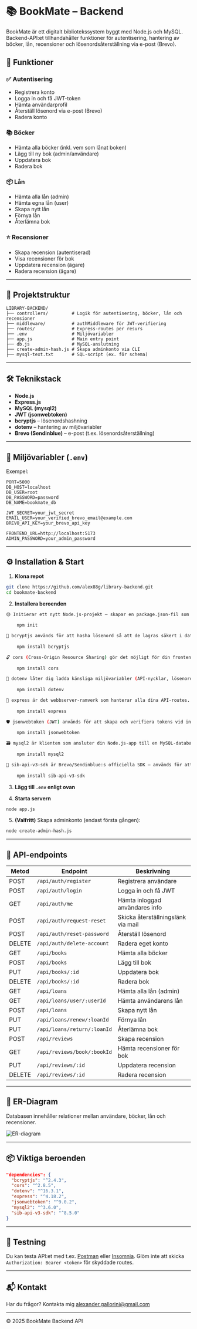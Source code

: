 
# 📚 BookMate – Backend

BookMate är ett digitalt bibliotekssystem byggt med Node.js och MySQL. Backend-API:et tillhandahåller funktioner för autentisering, hantering av böcker, lån, recensioner och lösenordsåterställning via e-post (Brevo).

## 🧩 Funktioner

### ✅ Autentisering
- Registrera konto
- Logga in och få JWT-token
- Hämta användarprofil
- Återställ lösenord via e-post (Brevo)
- Radera konto

### 📚 Böcker
- Hämta alla böcker (inkl. vem som lånat boken)
- Lägg till ny bok (admin/användare)
- Uppdatera bok
- Radera bok

### 📦 Lån
- Hämta alla lån (admin)
- Hämta egna lån (user)
- Skapa nytt lån
- Förnya lån
- Återlämna bok

### ⭐ Recensioner
- Skapa recension (autentiserad)
- Visa recensioner för bok
- Uppdatera recension (ägare)
- Radera recension (ägare)

---

## 📁 Projektstruktur

```
LIBRARY-BACKEND/
├── controllers/         # Logik för autentisering, böcker, lån och recensioner
├── middleware/          # authMiddleware för JWT-verifiering
├── routes/              # Express-routes per resurs
├── .env                 # Miljövariabler
├── app.js               # Main entry point
├── db.js                # MySQL-anslutning
├── create-admin-hash.js # Skapa adminkonto via CLI
├── mysql-text.txt       # SQL-script (ex. för schema)
```

---

## 🛠 Teknikstack

- **Node.js**
- **Express.js**
- **MySQL (mysql2)**
- **JWT (jsonwebtoken)**
- **bcryptjs** – lösenordshashning
- **dotenv** – hantering av miljövariabler
- **Brevo (Sendinblue)** – e-post (t.ex. lösenordsåterställning)

---

## 🔐 Miljövariabler (`.env`)

Exempel:

```env
PORT=5000
DB_HOST=localhost
DB_USER=root
DB_PASSWORD=password
DB_NAME=bookmate_db

JWT_SECRET=your_jwt_secret
EMAIL_USER=your_verified_brevo_email@example.com
BREVO_API_KEY=your_brevo_api_key

FRONTEND_URL=http://localhost:5173
ADMIN_PASSWORD=your_admin_password
```

---

## ⚙️ Installation & Start

1. **Klona repot**  
```bash
git clone https://github.com/alex88g/library-backend.git
cd bookmate-backend
```

2. **Installera beroenden**  
```bash
🟡 Initierar ett nytt Node.js-projekt – skapar en package.json-fil som håller reda på projektets beroenden och metadata.
    
    npm init

🔐 bcryptjs används för att hasha lösenord så att de lagras säkert i databasen.
    
    npm install bcryptjs

🔓 cors (Cross-Origin Resource Sharing) gör det möjligt för din frontend (t.ex. på port 5173) att kommunicera med backend (på port 5000).
    
    npm install cors

📁 dotenv låter dig ladda känsliga miljövariabler (API-nycklar, lösenord) från en .env-fil.
    
    npm install dotenv

🚀 express är det webbserver-ramverk som hanterar alla dina API-routes.
    
    npm install express

🛡️ jsonwebtoken (JWT) används för att skapa och verifiera tokens vid inloggning (autentisering).
    
    npm install jsonwebtoken

🗃️ mysql2 är klienten som ansluter din Node.js-app till en MySQL-databas.
    
    npm install mysql2

📧 sib-api-v3-sdk är Brevo/Sendinblue:s officiella SDK – används för att skicka e-post (t.ex. välkomstmail och lösenordsåterställning).
    
    npm install sib-api-v3-sdk

```

3. **Lägg till `.env` enligt ovan**

4. **Starta servern**  
```bash
node app.js
```

5. **(Valfritt)** Skapa adminkonto (endast första gången):
```bash
node create-admin-hash.js
```

---

## 🔁 API-endpoints

| Metod | Endpoint                    | Beskrivning                        |
|-------|-----------------------------|------------------------------------|
| POST  | `/api/auth/register`        | Registrera användare               |
| POST  | `/api/auth/login`           | Logga in och få JWT                |
| GET   | `/api/auth/me`              | Hämta inloggad användares info     |
| POST  | `/api/auth/request-reset`   | Skicka återställningslänk via mail|
| POST  | `/api/auth/reset-password`  | Återställ lösenord                 |
| DELETE| `/api/auth/delete-account`  | Radera eget konto                  |
| GET   | `/api/books`                | Hämta alla böcker                  |
| POST  | `/api/books`                | Lägg till bok                      |
| PUT   | `/api/books/:id`            | Uppdatera bok                      |
| DELETE| `/api/books/:id`            | Radera bok                         |
| GET   | `/api/loans`                | Hämta alla lån (admin)            |
| GET   | `/api/loans/user/:userId`   | Hämta användarens lån              |
| POST  | `/api/loans`                | Skapa nytt lån                     |
| PUT   | `/api/loans/renew/:loanId`  | Förnya lån                         |
| PUT   | `/api/loans/return/:loanId` | Återlämna bok                      |
| POST  | `/api/reviews`              | Skapa recension                    |
| GET   | `/api/reviews/book/:bookId` | Hämta recensioner för bok          |
| PUT   | `/api/reviews/:id`          | Uppdatera recension                |
| DELETE| `/api/reviews/:id`          | Radera recension                   |

---

## 🧠 ER-Diagram

Databasen innehåller relationer mellan användare, böcker, lån och recensioner.

![ER-diagram](./library_table_diagram.png)

---

## 📦 Viktiga beroenden

```json
"dependencies": {
  "bcryptjs": "^2.4.3",
  "cors": "^2.8.5",
  "dotenv": "^16.3.1",
  "express": "^4.18.2",
  "jsonwebtoken": "^9.0.2",
  "mysql2": "^3.6.0",
  "sib-api-v3-sdk": "^8.5.0"
}
```

---

## 🧪 Testning

Du kan testa API:et med t.ex. [Postman](https://www.postman.com/) eller [Insomnia](https://insomnia.rest/). Glöm inte att skicka `Authorization: Bearer <token>` för skyddade routes.

---

## 📬 Kontakt

Har du frågor? Kontakta mig alexander.gallorini@gmail.com 

---

© 2025 BookMate Backend API
